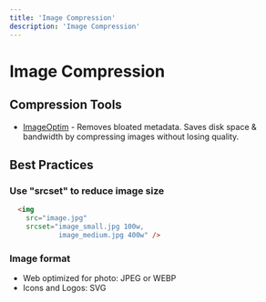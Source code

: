 ```yaml
---
title: 'Image Compression'
description: 'Image Compression'
---
```


# Image Compression

## Compression Tools
- [ImageOptim](https://imageoptim.com/) - Removes bloated metadata. Saves disk space & bandwidth by compressing images without losing quality. 

## Best Practices
### Use "srcset" to reduce image size
```html
  <img 
    src="image.jpg"
    srcset="image_small.jpg 100w,
            image_medium.jpg 400w" />
```
### Image format
- Web optimized for photo: JPEG or WEBP
- Icons and Logos: SVG
